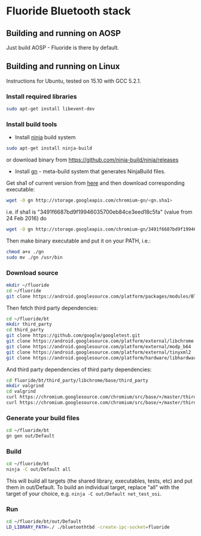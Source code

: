 # Fluoride Bluetooth stack

## Building and running on AOSP
Just build AOSP - Fluoride is there by default.

## Building and running on Linux

Instructions for Ubuntu, tested on 15.10 with GCC 5.2.1.

### Install required libraries

```sh
sudo apt-get install libevent-dev
```

### Install build tools

  - Install [ninja](https://ninja-build.org/) build system

```sh
sudo apt-get install ninja-build
```

or download binary from https://github.com/ninja-build/ninja/releases

  - Install [gn](https://chromium.googlesource.com/chromium/src/tools/gn/) -  meta-build system that generates NinjaBuild files.

Get sha1 of current version from [here](
https://chromium.googlesource.com/chromium/buildtools/+/master/linux64/gn.sha1) and then download corresponding executable:

```sh
wget -O gn http://storage.googleapis.com/chromium-gn/<gn.sha1>
```

i.e. if sha1 is "3491f6687bd9f19946035700eb84ce3eed18c5fa" (value from 24 Feb 2016) do

```sh
wget -O gn http://storage.googleapis.com/chromium-gn/3491f6687bd9f19946035700eb84ce3eed18c5fa
```

Then make binary executable and put it on your PATH, i.e.:

```sh
chmod a+x ./gn
sudo mv ./gn /usr/bin
```

### Download source

```sh
mkdir ~/fluoride
cd ~/fluoride
git clone https://android.googlesource.com/platform/packages/modules/Bluetooth/system
```

Then fetch third party dependencies:

```sh
cd ~/fluoride/bt
mkdir third_party
cd third_party
git clone https://github.com/google/googletest.git
git clone https://android.googlesource.com/platform/external/libchrome
git clone https://android.googlesource.com/platform/external/modp_b64
git clone https://android.googlesource.com/platform/external/tinyxml2
git clone https://android.googlesource.com/platform/hardware/libhardware
```

And third party dependencies of third party dependencies:

```sh
cd fluoride/bt/third_party/libchrome/base/third_party
mkdir valgrind
cd valgrind
curl https://chromium.googlesource.com/chromium/src/base/+/master/third_party/valgrind/valgrind.h?format=TEXT | base64 -d > valgrind.h
curl https://chromium.googlesource.com/chromium/src/base/+/master/third_party/valgrind/memcheck.h?format=TEXT | base64 -d > memcheck.h
```

### Generate your build files

```sh
cd ~/fluoride/bt
gn gen out/Default
```

### Build

```sh
cd ~/fluoride/bt
ninja -C out/Default all
```

This will build all targets (the shared library, executables, tests, etc) and put them in out/Default. To build an individual target, replace "all" with the target of your choice, e.g. ```ninja -C out/Default net_test_osi```.

### Run

```sh
cd ~/fluoride/bt/out/Default
LD_LIBRARY_PATH=./ ./bluetoothtbd -create-ipc-socket=fluoride
```
